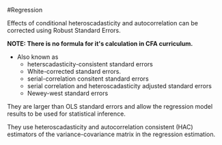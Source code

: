 #Regression 

Effects of conditional heteroscadasticity and autocorrelation can be corrected using Robust Standard Errors.

**NOTE: There is no formula for it's calculation in CFA curriculum.** 

- Also known as 
	- heterscadasticity-consistent standard errors
	- White-corrected standard errors.
	- serial-correlation consitent standard errors
	- serial correlation and heteroscadasticity adjusted standard errors
	- Newey-west standard errors

They are larger than OLS standard errors and allow the regression model results to be used for statistical inference.

They use heteroscadasticity and autocorrelation consistent (HAC) estimators of the variance-covariance matrix in the regression estimation.
